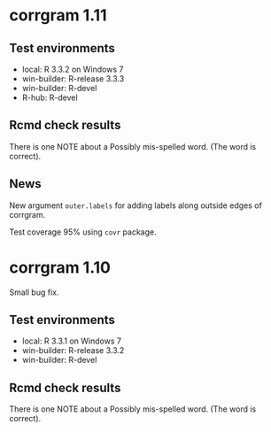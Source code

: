 
# corrgram 1.11

## Test environments

* local: R 3.3.2 on Windows 7
* win-builder: R-release 3.3.3
* win-builder: R-devel
* R-hub: R-devel

## Rcmd check results

There is one NOTE about a Possibly mis-spelled word.  (The word is correct).

## News

New argument `outer.labels` for adding labels along outside edges of corrgram.

Test coverage 95% using `covr` package.

# corrgram 1.10

Small bug fix.

## Test environments

* local: R 3.3.1 on Windows 7
* win-builder: R-release 3.3.2
* win-builder: R-devel

## Rcmd check results

There is one NOTE about a Possibly mis-spelled word.  (The word is correct).
